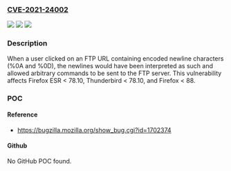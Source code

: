 ### [CVE-2021-24002](https://cve.mitre.org/cgi-bin/cvename.cgi?name=CVE-2021-24002)
![](https://img.shields.io/static/v1?label=Product&message=Firefox&color=blue)
![](https://img.shields.io/static/v1?label=Version&message=%3C%2088%20&color=brighgreen)
![](https://img.shields.io/static/v1?label=Vulnerability&message=Arbitrary%20FTP%20command%20execution%20on%20FTP%20servers%20using%20an%20encoded%20URL&color=brighgreen)

### Description

When a user clicked on an FTP URL containing encoded newline characters (%0A and %0D), the newlines would have been interpreted as such and allowed arbitrary commands to be sent to the FTP server. This vulnerability affects Firefox ESR < 78.10, Thunderbird < 78.10, and Firefox < 88.

### POC

#### Reference
- https://bugzilla.mozilla.org/show_bug.cgi?id=1702374

#### Github
No GitHub POC found.


